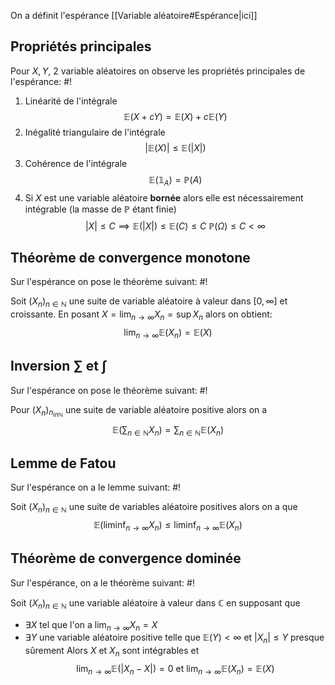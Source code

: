 On a définit l'espérance [[Variable aléatoire#Espérance|ici]]

## Propriétés principales
Pour $X, Y$, 2 variable aléatoires on observe les propriétés principales de l'espérance: #!

1) Linéarité de l'intégrale
$$
\mathbb E(X + cY) = \mathbb E(X) + c \mathbb E(Y)
$$
2) Inégalité triangulaire de l'intégrale
$$
|\mathbb E(X)| \leq \mathbb E(|X|)
$$
3) Cohérence de l'intégrale
$$
\mathbb E(\mathbb 1_{A}) = \mathbb P(A)
$$
4) Si $X$ est une variable aléatoire **bornée** alors elle est nécessairement intégrable (la masse de $\mathbb P$ étant finie)
$$
|X| \leq C \implies \mathbb E(|X|) \leq \mathbb E(C) \leq C \ \mathbb P(\Omega) \leq C < \infty
$$

## Théorème de convergence monotone
Sur l'espérance on pose le théorème suivant: #!

Soit $(X_{n})_{n \in \mathbb{N}}$ une suite de variable aléatoire à valeur dans $[0, \infty]$ et croissante.
En posant $X = \lim_{n \to \infty } X_{n} = \sup X_{n}$ alors on obtient: $$
\lim_{ n \to \infty } \mathbb E(X_{n}) =  \mathbb E(X)
$$
## Inversion $\sum$ et $\int$ 
Sur l'espérance on pose le théorème suivant: #!

Pour $(X_{n})_{n _{in \mathbb{N}}}$ une suite de variable aléatoire positive alors on a $$
\mathbb E\left( \sum_{n \in \mathbb{N}} X_{n}  \right) = \sum_{n \in \mathbb{N}} \mathbb E(X_{n})
$$

## Lemme de Fatou
Sur l'espérance on a le lemme suivant: #!

Soit $(X_{n})_{n \in \mathbb{N}}$ une suite de variables aléatoire positives alors on a que $$
\mathbb{E}(\liminf_{ n \to \infty } X_{n}) \leq \liminf_{ n \to \infty } \mathbb{E}(X_{n})
$$

## Théorème de convergence dominée
Sur l'espérance, on a le théorème suivant: #!

Soit $(X_{n})_{n \in \mathbb{N}}$ une variable aléatoire à valeur dans $\mathbb{C}$ en supposant que
- $\exists X$ tel que l'on a $\lim_{ n \to \infty } X_{n} =  X$
- $\exists Y$ une variable aléatoire positive telle que $\mathbb E(Y) <\infty$ et $|X_{n}| \leq Y$ presque sûrement
Alors $X$ et $X_{n}$ sont intégrables et $$
\lim_{ n \to \infty } \mathbb{E}(\left| X_{n} - X \right| ) = 0 \text{ et } \lim_{ n \to \infty } \mathbb{E}(X_{n}) = \mathbb{E}(X)
$$

